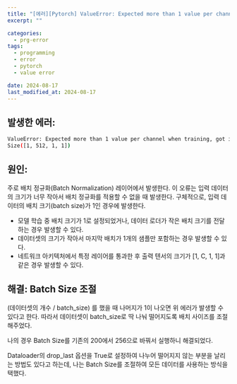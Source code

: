 ```yaml
---
title: "[에러][Pytorch] ValueError: Expected more than 1 value per channel when training, got input size torch.Size([1, C, 1, 1])"
excerpt: ""

categories:
  - prg-error
tags:
  - programming
  - error
  - pytorch
  - value error

date: 2024-08-17
last_modified_at: 2024-08-17
---
```


## 발생한 에러:
```zsh
ValueError: Expected more than 1 value per channel when training, got input size torch.
Size([1, 512, 1, 1])
```

## 원인:
주로 배치 정규화(Batch Normalization) 레이어에서 발생한다. 이 오류는 입력 데이터의 크기가 너무 작아서 배치 정규화를 적용할 수 없을 때 발생한다. 구체적으로, 입력 데이터의 배치 크기(batch size)가 1인 경우에 발생한다.

- 모델 학습 중 배치 크기가 1로 설정되었거나, 데이터 로더가 작은 배치 크기를 전달하는 경우 발생할 수 있다.
- 데이터셋의 크기가 작아서 마지막 배치가 1개의 샘플만 포함하는 경우 발생할 수 있다.
- 네트워크 아키텍처에서 특정 레이어를 통과한 후 출력 텐서의 크기가 [1, C, 1, 1]과 같은 경우 발생할 수 있다.


## 해결: Batch Size 조절
(데이터셋의 개수 / batch_size) 를 했을 때 나머지가 1이 나오면 위 에러가 발생할 수 있다고 한다. 따라서 데이터셋이 batch_size로 딱 나눠 떨어지도록 배치 사이즈를 조절해주었다.

나의 경우 Batch Size를 기존의 200에서 256으로 바꿔서 실행하니 해결되었다.

Dataloader의 drop_last 옵션을 True로 설정하여 나누어 떨어지지 않는 부분을 날리는 방법도 있다고 하는데, 나는 Batch Size를 조절하여 모든 데이터를 사용하는 방식을 택했다.